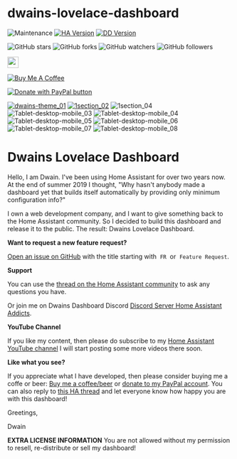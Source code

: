 # dwains-lovelace-dashboard

![Maintenance](https://img.shields.io/maintenance/yes/2021.svg?style=plasticr)
[![HA Version](https://img.shields.io/badge/Latest%20Compatible%20Home%20Assistant-2021.5.0%20-darkblue)](https://github.com/home-assistant/home-assistant/releases/latest)
[![DD Version](https://img.shields.io/badge/Current%20Dwains%20Dashboard-2.0.3%20-blue)](https://github.com/dwainscheeren/dwains-lovelace-dashboard/releases)

![GitHub stars](https://img.shields.io/github/stars/dwainscheeren/dwains-lovelace-dashboard?style=social)
![GitHub forks](https://img.shields.io/github/forks/dwainscheeren/dwains-lovelace-dashboard?style=social)
![GitHub watchers](https://img.shields.io/github/watchers/dwainscheeren/dwains-lovelace-dashboard?style=social)
![GitHub followers](https://img.shields.io/github/followers/dwainscheeren?style=social)

<a href="https://www.youtube.com/channel/UCb2GBaLC4d0rVn9pZbYbQ9A"><img src="https://img.shields.io/badge/-YouTube-red?&style=for-the-badge&logo=youtube&logoColor=white" height=25></a>

<a href="https://www.buymeacoffee.com/FAkYvrx" target="_blank"><img src="https://www.buymeacoffee.com/assets/img/custom_images/white_img.png" alt="Buy Me A Coffee" style="height: auto !important;width: auto !important;" ></a>

<a href="https://www.paypal.me/dwainscheeren"><img src="https://www.paypalobjects.com/en_US/NL/i/btn/btn_donateCC_LG.gif" title="PayPal - The safer, easier way to pay online!" alt="Donate with PayPal button"></a>

[![dwains-theme_01](https://user-images.githubusercontent.com/3868853/73613069-43326600-45f2-11ea-99a5-8f058530d72e.jpg)](https://dwainscheeren.github.io/dwains-lovelace-dashboard/)
[![1section_02](https://user-images.githubusercontent.com/3868853/99157600-95003480-26ca-11eb-81fb-192652f51fe8.jpg)](https://youtu.be/Wdh0q8K3JSk)
![1section_04](https://user-images.githubusercontent.com/3868853/99157586-7d28b080-26ca-11eb-8a0d-6d05d44727b1.jpg)
![Tablet-desktop-mobile_03](https://user-images.githubusercontent.com/3868853/78458831-ac972980-76b4-11ea-8c07-9e6457011c48.jpg)
![Tablet-desktop-mobile_04](https://user-images.githubusercontent.com/3868853/78458832-ac972980-76b4-11ea-8f46-cf57f7272dd6.jpg)
![Tablet-desktop-mobile_05](https://user-images.githubusercontent.com/3868853/78458833-ad2fc000-76b4-11ea-8ebb-4f44b2bf43ba.jpg)
![Tablet-desktop-mobile_06](https://user-images.githubusercontent.com/3868853/78458834-ad2fc000-76b4-11ea-8cd1-424e9901f34e.jpg)
![Tablet-desktop-mobile_07](https://user-images.githubusercontent.com/3868853/78458836-ad2fc000-76b4-11ea-91e9-30e7d1c236bb.jpg)
![Tablet-desktop-mobile_08](https://user-images.githubusercontent.com/3868853/78458837-adc85680-76b4-11ea-85df-69a641763767.jpg)


# Dwains Lovelace Dashboard

Hello, I am Dwain. I've been using Home Assistant for over two years now. At the end of summer 2019 I thought, "Why hasn't anybody made a dashboard yet that builds itself automatically by providing only minimum configuration info?" 

I own a web development company, and I want to give something back to the Home Assistant community. So I decided to build this dashboard and release it to the public. The result: Dwains Lovelace Dashboard.

**Want to request a new feature request?**

[Open an issue on GitHub](https://github.com/dwainscheeren/dwains-lovelace-dashboard/issues/new) with the title starting with  `FR`  or  `Feature Request`.


**Support**

You can use the [thread on the Home Assistant community](https://community.home-assistant.io/t/dwains-theme-an-auto-generating-lovelace-ui-theme/168593) to ask any questions you have. 

Or join me on Dwains Dashboard Discord [Discord Server Home Assistant Addicts](https://discord.gg/7yt64uX).

**YouTube Channel**

If you like my content, then please do subscribe to my [Home Assistant YouTube channel](https://www.youtube.com/channel/UCb2GBaLC4d0rVn9pZbYbQ9A) I will start posting some more videos there soon.

**Like what you see?**

If you appreciate what I have developed, then please consider buying me a coffe or beer: [Buy me a coffee/beer](https://www.buymeacoffee.com/FAkYvrx) or [donate to my PayPal account](https://www.paypal.me/dwainscheeren).
You can also reply to [this HA thread](https://community.home-assistant.io/t/dwains-theme-an-auto-generating-lovelace-ui-theme/168593) and let everyone know how happy you are with this dashboard!

Greetings,

Dwain

**EXTRA LICENSE INFORMATION**
You are not allowed without my permission to resell, re-distribute or sell my dashboard!